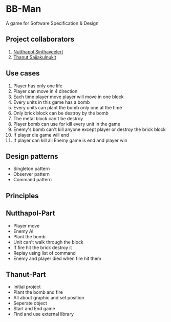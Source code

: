 # **BB-Man**
A game for Software Specification & Design

## **Project collaborators**
1. [Nutthapol Sinthaveelert](https://github.com/babestvl)
2. [Thanut Sajjakulnukit](https://github.com/oatThanut)

## **Use cases**
1. Player has only one life
2. Player can move in 4 direction
3. Each time player move player will move in one block
4. Every units in this game has a bomb
5. Every units can plant the bomb only one at the time
6. Only brick block can be destroy by the bomb
7. The metal block can't be destroy
8. Player bomb can use for kill every unit in the game
9. Enemy's bomb can't kill anyone except player or destroy the brick block
10. If player die game will end
11. If player can kill all Enemy game is end and player win

## **Design patterns**
* Singleton pattern
* Observer pattern
* Command pattern

## **Principles**

## **Nutthapol-Part**
* Player move
* Enemy AI
* Plant the bomb
* Unit can't walk through the block
* If fire hit the brick destroy it
* Replay using list of command
* Enemy and player died when fire hit them

## **Thanut-Part**
* Initial project
* Plant the bomb and fire
* All about graphic and set position
* Seperate object
* Start and End game
* Find and use external library
